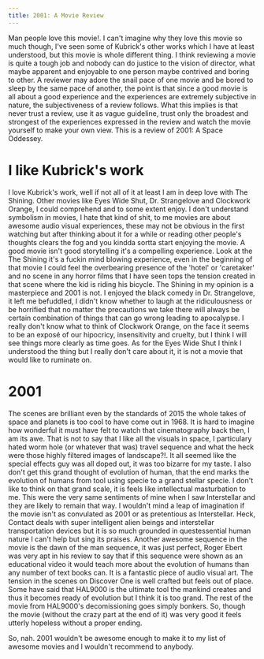 ```yaml
---
title: 2001: A Movie Review
---
```


Man people love this movie!. I can't imagine why they love this movie so much though, I've
seen some of Kubrick's other works which I have at least understood, but this movie is whole
different thing. I think reviewing a movie is quite a tough job and nobody can do justice
to the vision of director, what maybe apparent and enjoyable to one person maybe contrived
and boring to other. A reviewer may adore the snail pace of one movie and be bored to sleep
by the same pace of another, the point is that since a good movie is all about a good
experience and the experiences are extremely subjective in nature, the subjectiveness of
a review follows. What this implies is that never trust a review, use it as vague guideline,
trust only the broadest and strongest of the experiences expressed in the review and watch
the movie yourself to make your own view. This is a review of 2001: A Space Oddessey.


# I like Kubrick's work

I love Kubrick's work, well if not all of it at least I am in deep love with The Shining.
Other movies like Eyes Wide Shut, Dr. Strangelove and Clockwork Orange, I could comprehend
and to some extent enjoy. I don't understand symbolism in movies, I hate that kind of shit,
to me movies are about awesome audio visual experiences, these may not be obvious in the
first watching but after thinking about it for a while or reading other people's thoughts
clears the fog and you kindda sortta start enjoying the movie. A good movie isn't good
storytelling it's a compelling experience. Look at the The Shining it's a fuckin mind blowing
experience, even in the beginning of that movie I could feel the overbearing presence of
the 'hotel' or 'caretaker' and no scene in any horror films that I have seen tops the tension
created in that scene where the kid is riding his bicycle. The Shining in my opinion is a
masterpiece and 2001 is not. I enjoyed the black comedy in Dr. Strangelove, it left me befuddled, I didn't know whether to laugh at the ridiculousness or be horrified that no matter the
precautions we take there will always be certain combination of things that can go wrong leading
to apocalypse. I really don't know what to think of Clockwork Orange, on the face it seems
to be an exposé of our hipocricy, insensitivity and cruelty, but I think I will see things more
clearly as time goes. As for the Eyes Wide Shut I think I understood the thing but I really
don't care about it, it is not a movie that would like to ruminate on.

# 2001

The scenes are brilliant even by the standards of 2015 the whole takes of space and planets
is too cool to have come out in 1968. It is hard to imagine how wonderful it must have
felt to watch that cinematography back then, I am its awe. That is not to say that
I like all the visuals in space, I particulary hated worm hole (or whatever that was)
travel sequence and what the heck were those highly filtered images of landscape?!.
It all seemed like the special effects guy was all doped out, it was too bizarre for my taste.
I also don't get this grand thought of evolution of human, that the end marks the evolution
of humans from tool using specie to a grand stellar specie. I don't like to think on that
grand scale, it is feels like intellectual masturbation to me. This were the very same sentiments of mine when I saw Interstellar and they are likely to remain that way. I wouldn't mind a leap
of imagination if the movie isn't as convulated as 2001 or as pretentious as Interstellar.
Heck, Contact deals with super intelligent alien beings and interstellar transportation
devices but it is so much grounded in questessential human nature I can't help but sing
its praises. Another awesome sequence in the movie is the dawn of the man sequence, it was
just perfect, Roger Ebert was very apt in his review to say that if this sequence were shown
as an educational video it would teach more about the evolution of humans than any number
of text books can. It is a fantastic piece of audio visual art. The tension in the scenes
on Discover One is well crafted but feels out of place. Some have said that HAL9000 is the
ultimate tool the mankind creates and thus it becomes ready of evolution but I think it is too grand. The rest of the movie from HAL9000's decomissioning goes simply bonkers. So, though
the movie (without the crazy part at the end of it) was very good it feels utterly hopeless
without a proper ending.

So, nah. 2001 wouldn't be awesome enough to make it to my list of awesome movies and
I wouldn't recommend to anybody.
